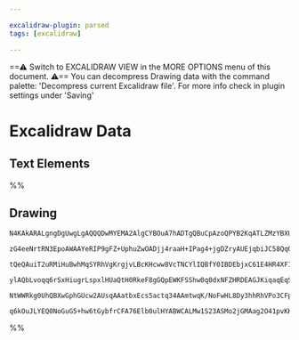 ```yaml
---

excalidraw-plugin: parsed
tags: [excalidraw]

---
```

==⚠  Switch to EXCALIDRAW VIEW in the MORE OPTIONS menu of this document. ⚠== You can decompress Drawing data with the command palette: 'Decompress current Excalidraw file'. For more info check in plugin settings under 'Saving'


# Excalidraw Data

## Text Elements
%%
## Drawing
```compressed-json
N4KAkARALgngDgUwgLgAQQQDwMYEMA2AlgCYBOuA7hADTgQBuCpAzoQPYB2KqATLZMzYBXUtiRoIACyhQ4zZAHoFAc0JRJQgEYA6bGwC2CgF7N6hbEcK4OCtptbErHALRY8RMpWdx8Q1TdIEfARcZgRmBShcZQUebQBGAGYEmjoghH0EDihmbgBtcDBQMBKIEm4INjYAZQBOAHl9AHYAQUwAM2rmAHVmOAAZFuqABUwAVVSSyFhECsDsKI5lYMnS

zG4eeNrtRN3EpoAWAAYeRIP9gFZ+UphuZwOADjj4raaH+IPag4+jgDZryAUEjqbiJC58QqQSQIQjKaQbE7aX7I34XX6fb7HX4QqYQazLcSoI4AiDMKCkNgAawQAGE2Pg2KQKgBieIINls1aQTS4bCU5QUoQcYh0hlMiTk6x9XCBbJciDtQj4fDVWArCSCDzyskU6ndYGSDYknVUhCqmDq9Ca8okwVwjjhXJoeIkthwXlqW7Oo7EyEQAXCOAASWIT

tQeQAuiT2uRMiHuBwhMqSYRhVgKrgjvLBcKHcww8VcTNCYlIQBfY0IBDEbjxC61E4HR4XF1+xgsdhcNBNX249usTgAOU4YlrPF+L2RPB4TRTzAAIukoNXuOShAgSZphMKAKLBTLZMOJ5N+oRwYi4Zc151NcEt35HWovRK90pEDiUhNJ/Akhl8ldoO0BBhIUZbgFGdC4HAcCqpehKFtA0KZBUF6kJ+1wMIQCAUAAQry/I5iK9KMiy7RkeRqwQNgIi

ylAQbLvoqq6rSxHiugrLspxlHUaQtH0RkeF8gGQpEWKFSShw0q0dxNFZHRDEAGJKiqaqEqS9I2oUVGydk/GMeSpr6sQIJoDikA8XxDFMaa5qWupWoYRZcl6QASsI9qOrWjk6fJGT1O62CerWPrebxzmKZwUAKbg+hKl6qBXFpTm6RF2TVIQRiEjwr7aWFKUZAAKlgUAtEQyhdugwTtFAMl5b5+kyiVvFsBQ0K4NeqDHj+SU+XpO7Ci0zWtSEHV4k

NtWWRkg0UhQBXwGphGUcw2AUsqAAatbxEcs5actq34AAmtwqK/NoFwHL8Dy3hhRhVPo3CFpA9AEOutagaFk36G5Il5mGECLRhAokOlmUIoDpDA8ucDcIlpRA8QACybDEAg/W4JowQdUB+BhODJCiiRaCPRAOH0qNpDKDyAAUmyzrw8R07T1BEmdACU8ouQgyhJjKcyU7gNMvszpzErwQssxc7PvT1dXWdS/lQJ2R7fhhMYxQgnNphDSwPX6WTo5j

q6kOuJLYEQ0NoGuG5+hw6tGybfrCFA76Elb0ulHYABWCALMw1S23ASMo2jGMAag2O41pvKK4wBVVPgutFvNFRhMECydvK1FkgYc2zGgXW/mw/5Y8B1u4jGBjVOk6ecNwEdl2+oQlensfx1+yqgeAFZ0IqwQFmBZZAA==
```
%%